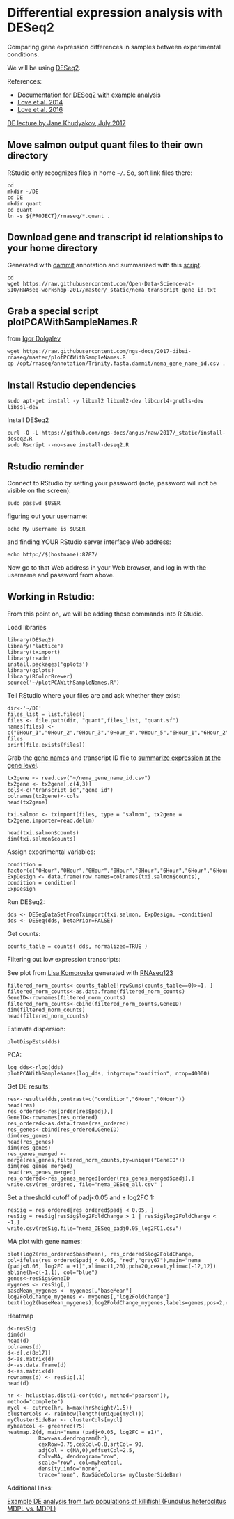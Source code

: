 # Differential expression analysis with DESeq2

Comparing gene expression differences in samples between experimental conditions. 

We will be using [DESeq2](https://bioconductor.org/packages/release/bioc/html/DESeq2.html).

References:
* [Documentation for DESeq2 with example analysis](https://bioconductor.org/packages/release/bioc/vignettes/DESeq2/inst/doc/DESeq2.html)
* [Love et al. 2014](https://genomebiology.biomedcentral.com/articles/10.1186/s13059-014-0550-8)
* [Love et al. 2016](https://www.nature.com/nbt/journal/v34/n12/full/nbt.3682.html)

[DE lecture by Jane Khudyakov, July 2017](_static/Jane_differential_expression.pdf)



## Move salmon output quant files to their own directory

RStudio only recognizes files in home `~/`. So, soft link files there:

```
cd
mkdir ~/DE
cd DE
mkdir quant
cd quant
ln -s ${PROJECT}/rnaseq/*.quant .
```


## Download gene and transcript id relationships to your home directory

Generated with [dammit](http://rnaseq-workshop-2017.readthedocs.io/en/latest/dammit_annotation.html) annotation and summarized with this [script](https://gist.github.com/ljcohen/3958c91fe39c92e51cb4544d0b6b8f24).
```
cd 
wget https://raw.githubusercontent.com/Open-Data-Science-at-SIO/RNAseq-workshop-2017/master/_static/nema_transcript_gene_id.txt

```

## Grab a special script plotPCAWithSampleNames.R

from [Igor Dolgalev](https://med.nyu.edu/research/scientific-cores-shared-resources/applied-bioinformatics-laboratories/leadership)

```
wget https://raw.githubusercontent.com/ngs-docs/2017-dibsi-rnaseq/master/plotPCAWithSampleNames.R
cp /opt/rnaseq/annotation/Trinity.fasta.dammit/nema_gene_name_id.csv .
```


## Install Rstudio dependencies

```
sudo apt-get install -y libxml2 libxml2-dev libcurl4-gnutls-dev libssl-dev
```

Install DESeq2

```
curl -O -L https://github.com/ngs-docs/angus/raw/2017/_static/install-deseq2.R
sudo Rscript --no-save install-deseq2.R
```


## Rstudio reminder

Connect to RStudio by setting your password (note, password will not be visible on the screen):

```
sudo passwd $USER
```

figuring out your username:

```
echo My username is $USER
```

and finding YOUR RStudio server interface Web address:

```
echo http://$(hostname):8787/
```

Now go to that Web address in your Web browser, and log in with the username and password from above.

## Working in Rstudio:

From this point on, we will be adding these commands into R Studio.

Load libraries
```
library(DESeq2)
library("lattice")
library(tximport)
library(readr)
install.packages('gplots')
library(gplots)
library(RColorBrewer)
source('~/plotPCAWithSampleNames.R')
```

Tell RStudio where your files are and ask whether they exist:

```
dir<-'~/DE'
files_list = list.files()
files <- file.path(dir, "quant",files_list, "quant.sf")
names(files) <- c("0Hour_1","0Hour_2","0Hour_3","0Hour_4","0Hour_5","6Hour_1","6Hour_2","6Hour_3","6Hour_4","6Hour_5")
files
print(file.exists(files))
```

Grab the [gene names](https://raw.githubusercontent.com/Open-Data-Science-at-SIO/RNAseq-workshop-2017/master/_static/nema_transcript_gene_id.txt) and transcript ID file to [summarize expression at the gene level](https://f1000research.com/articles/4-1521/v2).

```
tx2gene <- read.csv("~/nema_gene_name_id.csv")
tx2gene <- tx2gene[,c(4,3)]
cols<-c("transcript_id","gene_id")
colnames(tx2gene)<-cols
head(tx2gene)

txi.salmon <- tximport(files, type = "salmon", tx2gene = tx2gene,importer=read.delim)

head(txi.salmon$counts)
dim(txi.salmon$counts)
```
Assign experimental variables:

```
condition = factor(c("0Hour","0Hour","0Hour","0Hour","0Hour","6Hour","6Hour","6Hour","6Hour","6Hour"))
ExpDesign <- data.frame(row.names=colnames(txi.salmon$counts), condition = condition)
ExpDesign
```

Run DESeq2:

```
dds <- DESeqDataSetFromTximport(txi.salmon, ExpDesign, ~condition)
dds <- DESeq(dds, betaPrior=FALSE)
```

Get counts:
```
counts_table = counts( dds, normalized=TRUE )
```

Filtering out low expression transcripts:

See plot from [Lisa Komoroske](_static/Before-after_filter.pdf) generated with [RNAseq123](https://www.bioconductor.org/help/workflows/RNAseq123/)
```
filtered_norm_counts<-counts_table[!rowSums(counts_table==0)>=1, ]
filtered_norm_counts<-as.data.frame(filtered_norm_counts)
GeneID<-rownames(filtered_norm_counts)
filtered_norm_counts<-cbind(filtered_norm_counts,GeneID)
dim(filtered_norm_counts)
head(filtered_norm_counts)
```

Estimate dispersion:

```
plotDispEsts(dds)
```

PCA:
```
log_dds<-rlog(dds)
plotPCAWithSampleNames(log_dds, intgroup="condition", ntop=40000)
```

Get DE results:

```
res<-results(dds,contrast=c("condition","6Hour","0Hour"))
head(res)
res_ordered<-res[order(res$padj),]
GeneID<-rownames(res_ordered)
res_ordered<-as.data.frame(res_ordered)
res_genes<-cbind(res_ordered,GeneID)
dim(res_genes)
head(res_genes)
dim(res_genes)
res_genes_merged <- merge(res_genes,filtered_norm_counts,by=unique("GeneID"))
dim(res_genes_merged)
head(res_genes_merged)
res_ordered<-res_genes_merged[order(res_genes_merged$padj),]
write.csv(res_ordered, file="nema_DESeq_all.csv" )
```

Set a threshold cutoff of padj<0.05 and ± log2FC 1:

```
resSig = res_ordered[res_ordered$padj < 0.05, ]
resSig = resSig[resSig$log2FoldChange > 1 | resSig$log2FoldChange < -1,]
write.csv(resSig,file="nema_DESeq_padj0.05_log2FC1.csv")
```


MA plot with gene names:

```
plot(log2(res_ordered$baseMean), res_ordered$log2FoldChange, col=ifelse(res_ordered$padj < 0.05, "red","gray67"),main="nema (padj<0.05, log2FC = ±1)",xlim=c(1,20),pch=20,cex=1,ylim=c(-12,12))
abline(h=c(-1,1), col="blue")
genes<-resSig$GeneID
mygenes <- resSig[,]
baseMean_mygenes <- mygenes[,"baseMean"]
log2FoldChange_mygenes <- mygenes[,"log2FoldChange"]
text(log2(baseMean_mygenes),log2FoldChange_mygenes,labels=genes,pos=2,cex=0.60)
```

Heatmap

```
d<-resSig
dim(d)
head(d)
colnames(d)
d<-d[,c(8:17)]
d<-as.matrix(d)
d<-as.data.frame(d)
d<-as.matrix(d)
rownames(d) <- resSig[,1]
head(d)

hr <- hclust(as.dist(1-cor(t(d), method="pearson")), method="complete")
mycl <- cutree(hr, h=max(hr$height/1.5))
clusterCols <- rainbow(length(unique(mycl)))
myClusterSideBar <- clusterCols[mycl]
myheatcol <- greenred(75)
heatmap.2(d, main="nema (padj<0.05, log2FC = ±1)", 
          Rowv=as.dendrogram(hr),
          cexRow=0.75,cexCol=0.8,srtCol= 90,
          adjCol = c(NA,0),offsetCol=2.5, 
          Colv=NA, dendrogram="row", 
          scale="row", col=myheatcol, 
          density.info="none", 
          trace="none", RowSideColors= myClusterSideBar)
```

Additional links:

[Example DE analysis from two populations of killifish! (Fundulus heteroclitus MDPL vs. MDPL)](http://htmlpreview.github.io/?https://github.com/ljcohen/Fhet_MDPL_MDPP_salinity_DE/blob/master/Fhet_MDPL_v_MDPP_interactiononly_FW_BW.html)
